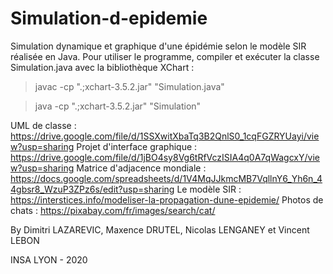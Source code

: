# Simulation-d-epidemie

Simulation dynamique et graphique d'une épidémie selon le modèle SIR réalisée en Java.
Pour utiliser le programme, compiler et exécuter la classe Simulation.java avec la bibliothèque XChart :
> javac -cp ".;xchart-3.5.2.jar" "Simulation.java" 

> java -cp ".;xchart-3.5.2.jar" "Simulation"

UML de classe : https://drive.google.com/file/d/1SSXwitXbaTq3B2QnlS0_1cqFGZRYUayi/view?usp=sharing
Projet d'interface graphique : https://drive.google.com/file/d/1jBO4sy8Vg6tRfVczISIA4q0A7qWagcxY/view?usp=sharing
Matrice d'adjacence mondiale : https://docs.google.com/spreadsheets/d/1V4MqJJkmcMB7VqllnY6_Yh6n_44gbsr8_WzuP3ZPz6s/edit?usp=sharing
Le modèle SIR : https://interstices.info/modeliser-la-propagation-dune-epidemie/
Photos de chats : https://pixabay.com/fr/images/search/cat/ 

By Dimitri LAZAREVIC, Maxence DRUTEL, Nicolas LENGANEY et Vincent LEBON

INSA LYON - 2020

